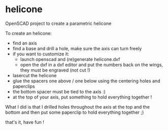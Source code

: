 # helicone
OpenSCAD project to create a parametric helicone

To create an helicone:
- find an axis
- find a base and drill a hole, make sure the axis can turn freely
- if you want to customize it: 
    - launch openscad and (re)generate helicone.dxf
    - open the dxf in a dxf editor and put the numbers back on the wings, they must be engraved (not cut !)
- lasercut the helicone
- glue the spacers one above / one below using the centering holes and paperclips
- the bottom spacer must be tied to the axis :)
- at the top of your axis, put something to hold everything together !
 
 What I did is that I drilled holes throughout the axis at the top and the bottom and then put some paperclip to hold everything together ;)

 that's it, have fun !
